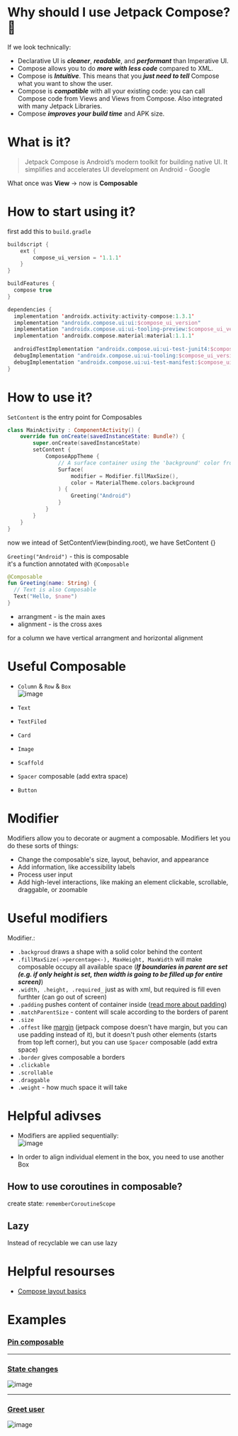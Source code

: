 # Why should I use Jetpack Compose? 🤔

If we look technically:

- Declarative UI is **_cleaner_**, **_readable_**, and **_performant_** than Imperative UI.
- Compose allows you to do **_more with less code_** compared to XML.
- Compose is **_Intuitive_**. This means that you **_just need to tell_** Compose what you want to show the user.
- Compose is **_compatible_** with all your existing code: you can call Compose code from Views and Views from Compose. Also integrated with many Jetpack Libraries.
- Compose **_improves your build time_** and APK size.


# What is it?

> Jetpack Compose is Android’s modern toolkit for building native UI. It simplifies and accelerates UI development on Android - Google

What once was **View** -> now is **Composable**

# How to start using it?

first add this to `build.gradle`
```kotlin
buildscript {
    ext {
        compose_ui_version = '1.1.1'
    }
}
```

```kotlin
buildFeatures {
  compose true
}
```

```kotlin
dependencies {
  implementation 'androidx.activity:activity-compose:1.3.1'
  implementation "androidx.compose.ui:ui:$compose_ui_version"
  implementation "androidx.compose.ui:ui-tooling-preview:$compose_ui_version"
  implementation 'androidx.compose.material:material:1.1.1'
  
  androidTestImplementation "androidx.compose.ui:ui-test-junit4:$compose_ui_version"
  debugImplementation "androidx.compose.ui:ui-tooling:$compose_ui_version"
  debugImplementation "androidx.compose.ui:ui-test-manifest:$compose_ui_version"
}
```

# How to use it?

`SetContent` is the entry point for Composables
```kotlin
class MainActivity : ComponentActivity() {
    override fun onCreate(savedInstanceState: Bundle?) {
        super.onCreate(savedInstanceState)
        setContent {
            ComposeAppTheme {
                // A surface container using the 'background' color from the theme
                Surface(
                    modifier = Modifier.fillMaxSize(),
                    color = MaterialTheme.colors.background
                ) {
                    Greeting("Android")
                }
            }
        }
    }
}
```
now we intead of SetContentView(binding.root), we have SetContent {}

`Greeting("Android")` - this is composable  
it's a function annotated with `@Composable`
```kotlin
@Composable
fun Greeting(name: String) {
  // Text is also Composable
  Text("Hello, $name")
}
```

- arrangment - is the main axes
- alignment - is the cross axes

for a column we have vertical arrangment and horizontal alignment

# Useful Composable

- `Column` & `Row` & `Box`  
    ![image](https://user-images.githubusercontent.com/63263301/208519000-88281d26-c260-4544-8d33-d489561d4123.png)

- `Text`
- `TextFiled`
- `Card`
- `Image`
- `Scaffold`
- `Spacer` composable (add extra space)
- `Button`


# Modifier
Modifiers allow you to decorate or augment a composable. Modifiers let you do these sorts of things:

- Change the composable's size, layout, behavior, and appearance
- Add information, like accessibility labels
- Process user input
- Add high-level interactions, like making an element clickable, scrollable, draggable, or zoomable

# Useful modifiers

Modifier.:
- `.backgroud` draws a shape with a solid color behind the content
- `.fillMaxSize(->percentage<-), MaxHeight, MaxWidth` will make composable occupy all available space (**_If boundaries in parent are set (e.g. if only height is set, then width is going to be filled up for entire screen)_**)
- `.width, .height, .required_` just as with xml, but required is fill even furthter (can go out of screen)
-  `.padding` pushes content of container inside ([read more about padding](https://github.com/KidPudel/android-starter-kit/blob/main/XML/margin-vs-padding.md))
-  `.matchParentSize` - content will scale according to the borders of parent
-  `.size`
-  `.offest` like [margin](https://github.com/KidPudel/android-starter-kit/blob/main/XML/margin-vs-padding.md) (jetpack compose doesn't have margin, but you can use padding instead of it), but it doesn't push other elements (starts from top left corner), but you can use `Spacer` composable (add extra space)
-  `.border` gives composable a borders
-  `.clickable`
-  `.scrollable`
-  `.draggable`
-  `.weight` - how much space it will take

# Helpful adivses

- Modifiers are applied sequentially:  
    ![image](https://user-images.githubusercontent.com/63263301/208513544-f3c03680-7c9a-4a2b-a526-2d01e8c0f130.png)  

- In order to align individual element in the box, you need to use another Box


## How to use coroutines in composable?

create state: `rememberCoroutineScope`

## Lazy

Instead of recyclable we can use lazy



# Helpful resourses

- [Compose layout basics](https://developer.android.com/jetpack/compose/layouts/basics)


# Examples

### [Pin composable](https://github.com/KidPudel/android-starter-kit/blob/main/jetpack-compose/pin-composable.kt)

---

### [State changes](https://github.com/KidPudel/android-starter-kit/blob/main/jetpack-compose/state-changes.kt)  
![image](https://user-images.githubusercontent.com/63263301/209205044-b0f7db02-fc72-4528-9771-e367bc4962c7.png)

---

### [Greet user](https://github.com/KidPudel/android-starter-kit/blob/main/jetpack-compose/greet-user.kt)
![image](https://user-images.githubusercontent.com/63263301/209211845-f7e244a0-1358-4e20-8916-f4aa387e18ca.png)


